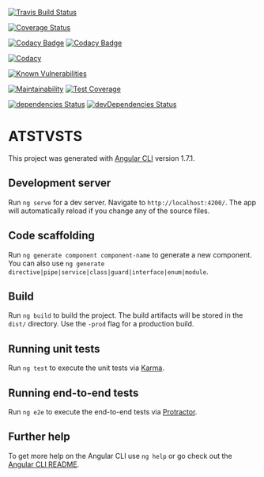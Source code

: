 
[![Travis Build Status](https://travis-ci.org/AT-ST-VSTS/AT-ST-web-app.svg?branch=master)](https://travis-ci.org/AT-ST-VSTS/AT-ST-web-app)

[![Coverage Status](https://coveralls.io/repos/github/AT-ST-VSTS/AT-ST-web-app/badge.svg?branch=master)](https://coveralls.io/github/AT-ST-VSTS/AT-ST-web-app?branch=master)

[![Codacy Badge](https://api.codacy.com/project/badge/Grade/4560628019b941738d07dbb7d792bd76)](https://www.codacy.com/app/CedricCazin/AT-ST-web-app?utm_source=github.com&amp;utm_medium=referral&amp;utm_content=AT-ST-VSTS/AT-ST-web-app&amp;utm_campaign=Badge_Grade) [![Codacy Badge](https://api.codacy.com/project/badge/Coverage/4560628019b941738d07dbb7d792bd76)](https://www.codacy.com/app/CedricCazin/AT-ST-web-app?utm_source=github.com&utm_medium=referral&utm_content=AT-ST-VSTS/AT-ST-web-app&utm_campaign=Badge_Coverage)

[![Codacy](https://api.codacy.com/project/badge/coverage/3c7f5de6ce734762981d3e689de7b941)](https://www.codacy.com/app/codacy/node-codacy-coverage)

[![Known Vulnerabilities](https://snyk.io/test/github/at-st-vsts/AT-ST-web-app/badge.svg?targetFile=package.json)](https://snyk.io/test/github/at-st-vsts/AT-ST-web-app?targetFile=package.json)

[![Maintainability](https://api.codeclimate.com/v1/badges/e4e7b70f43be70467bd2/maintainability)](https://codeclimate.com/github/AT-ST-VSTS/AT-ST-web-app/maintainability) [![Test Coverage](https://api.codeclimate.com/v1/badges/e4e7b70f43be70467bd2/test_coverage)](https://codeclimate.com/github/AT-ST-VSTS/AT-ST-web-app/test_coverage)

[![dependencies Status](https://david-dm.org/AT-ST-VSTS/AT-ST-web-app/status.svg)](https://david-dm.org/AT-ST-VSTS/AT-ST-web-app)
[![devDependencies Status](https://david-dm.org/AT-ST-VSTS/AT-ST-web-app/dev-status.svg)](https://david-dm.org/AT-ST-VSTS/AT-ST-web-app?type=dev)


# ATSTVSTS

This project was generated with [Angular CLI](https://github.com/angular/angular-cli) version 1.7.1.

## Development server

Run `ng serve` for a dev server. Navigate to `http://localhost:4200/`. The app will automatically reload if you change any of the source files.

## Code scaffolding

Run `ng generate component component-name` to generate a new component. You can also use `ng generate directive|pipe|service|class|guard|interface|enum|module`.

## Build

Run `ng build` to build the project. The build artifacts will be stored in the `dist/` directory. Use the `-prod` flag for a production build.

## Running unit tests

Run `ng test` to execute the unit tests via [Karma](https://karma-runner.github.io).

## Running end-to-end tests

Run `ng e2e` to execute the end-to-end tests via [Protractor](http://www.protractortest.org/).

## Further help

To get more help on the Angular CLI use `ng help` or go check out the [Angular CLI README](https://github.com/angular/angular-cli/blob/master/README.md).
